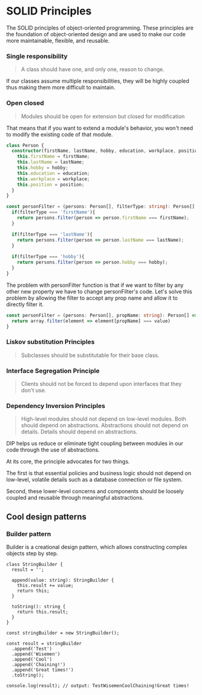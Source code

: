 # SOLID Principles

The SOLID principles of object-oriented programming. These principles are the foundation of object-oriented design and are used to make our code more maintainable, flexible, and reusable.

### Single responsibility

> A class should have one, and only one, reason to change.

If our classes assume multiple responsibilities, they will be highly coupled thus making them more difficult to maintain.

### Open closed

> Modules should be open for extension but closed for modification

That means that if you want to extend a module's behavior, you won't need to modify the existing code of that module.

```Typescript
class Person {
  constructor(firstName, lastName, hobby, education, workplace, position) {
    this.firstName = firstName;
    this.lastName = lastName;
    this.hobby = hobby;
    this.education = education;
    this.workplace = workplace;
    this.position = position;
  }
}

const personFilter = (persons: Person[], filterType: string): Person[] => {
  if(filterType === 'firstName'){
    return persons.filter(person => person.firstName === firstName);
  }

  if(filterType === 'lastName'){
    return persons.filter(person => person.lastName === lastName);
  }
  
  if(filterType === 'hobby'){
    return persons.filter(person => person.hobby === hobby);
  }
}
```

The problem with personFilter function is that if we want to filter by any other new property we have to change personFilter's code. Let's solve this problem by allowing the filter to accept any prop name and allow it to directly filter it.

```Typescript
const personFilter = (persons: Person[], propName: string): Person[] => {
  return array.filter(element => element[propName] === value)
}
```

### Liskov substitution Principles

> Subclasses should be substitutable for their base class.

### Interface Segregation Principle

> Clients should not be forced to depend upon interfaces that they don't use.

### Dependency Inversion Principles

> High-level modules should not depend on low-level modules. Both should depend on abstractions. Abstractions should not depend on details. Details should depend on abstractions.

DIP helps us reduce or eliminate tight coupling between modules in our code through the use of abstractions.

At its core, the principle advocates for two things.

The first is that essential policies and business logic should not depend on low-level, volatile details such as a database connection or file system.

Second, these lower-level concerns and components should be loosely coupled and reusable through meaningful abstractions.

## Cool design patterns

### Builder pattern

Builder is a creational design pattern, which allows constructing complex objects step by step.

```
class StringBuilder {
  result = '';

  append(value: string): StringBuilder {
    this.result += value;
    return this;
  }

  toString(): string {
    return this.result;
  }
}

const stringBuilder = new StringBuilder();

const result = stringBuilder
  .append('Test')
  .append('Wisemen')
  .append('Cool')
  .append('Chaining!')
  .append('Great times!')
  .toString();

console.log(result); // output: TestWisemenCoolChaining!Great times!
```
